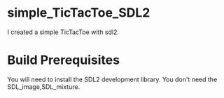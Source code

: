 # simple_TicTacToe_SDL2
I created a simple TicTacToe with sdl2.    

# Build Prerequisites
You will need to install the SDL2 development library.
You don't need the SDL_image,SDL_mixture.
